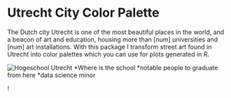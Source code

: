 # Utrecht City Color Palette

The Dutch city Utrecht is one of the most beautiful places in the world, and a beacon of art and education, housing more than [num] universities and [num] art installations. With this package I transform street art found in Utrecht into color palettes which you can use for plots generated in R.

![Hogeschool Utrecht]("./images/neude_greetings.webp")
*Where is the school
*notable people to graduate from here
*data science minor


!
